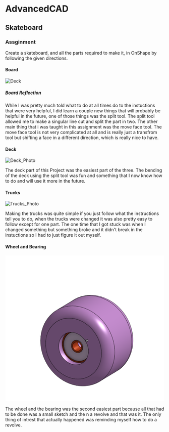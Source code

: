 # AdvancedCAD
## Skateboard 
### Assginment
Create a skateboard, and all the parts required to make it, in OnShape by following the given directions.
#### Board
![Deck]()
##### Board Reflection
While I was pretty much told what to do at all times do to the instuctions that were very helpful, I did learn a couple new things that will probably be helpful in the future, one of those things was the split tool. The split tool allowed me to make a singular line cut and split the part in two. The other main thing that i was taught in this assignment was the move face tool. The move face tool is not very complicated at all and is really just a transfrom tool but shifting a face in a different direction, which is really nice to have.
#### Deck
![Deck_Photo](Images/DeckPhoto.png)

The deck part of this Project was the easiest part of the three. The bending of the deck using the split tool was fun and something that I now know how to do and will use it more in the future.

#### Trucks
![Trucks_Photo](Images/Trucks.png)

Making the trucks was quite simple if you just follow what the instructions tell you to do, when the trucks were changed it was also pretty easy to follow except for one part. The one time that I got stuck was when I changed something but something broke and it didn't break in the instuctions so I had to just figure it out myself.

#### Wheel and Bearing
![Wheel_and_Bearing](Images/WheelPic.png)

The wheel and the bearing was the second easiest part because all that had to be done was a small sketch and the n a revolve and that was it. The only thing of intrest that actually happened was reminding myself how to do a revolve.
